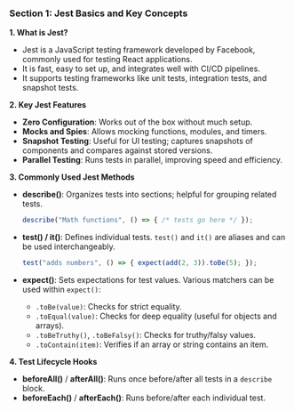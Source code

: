 


### Section 1: Jest Basics and Key Concepts

**1. What is Jest?**
   - Jest is a JavaScript testing framework developed by Facebook, commonly used for testing React applications. 
   - It is fast, easy to set up, and integrates well with CI/CD pipelines.
   - It supports testing frameworks like unit tests, integration tests, and snapshot tests.

**2. Key Jest Features**
   - **Zero Configuration**: Works out of the box without much setup.
   - **Mocks and Spies**: Allows mocking functions, modules, and timers.
   - **Snapshot Testing**: Useful for UI testing; captures snapshots of components and compares against stored versions.
   - **Parallel Testing**: Runs tests in parallel, improving speed and efficiency.

**3. Commonly Used Jest Methods**

   - **describe()**: Organizes tests into sections; helpful for grouping related tests.
     ```js
     describe("Math functions", () => { /* tests go here */ });
     ```

   - **test() / it()**: Defines individual tests. `test()` and `it()` are aliases and can be used interchangeably.
     ```js
     test("adds numbers", () => { expect(add(2, 3)).toBe(5); });
     ```

   - **expect()**: Sets expectations for test values. Various matchers can be used within `expect()`:
     - `.toBe(value)`: Checks for strict equality.
     - `.toEqual(value)`: Checks for deep equality (useful for objects and arrays).
     - `.toBeTruthy()`, `.toBeFalsy()`: Checks for truthy/falsy values.
     - `.toContain(item)`: Verifies if an array or string contains an item.

**4. Test Lifecycle Hooks**
   - **beforeAll()** / **afterAll()**: Runs once before/after all tests in a `describe` block.
   - **beforeEach()** / **afterEach()**: Runs before/after each individual test.

